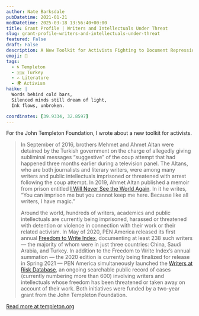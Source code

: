 ```yaml
---
author: Nate Barksdale
pubDatetime: 2021-01-21
modDatetime: 2025-03-18 13:56:40+00:00
title: Grant Profile | Writers and Intellectuals Under Threat
slug: grant-profile-writers-and-intellectuals-under-threat
featured: False
draft: False
description: A New Toolkit for Activists Fighting to Document Repression and Protect Free Expression
emoji: 🔗
tags:
  - 🌀 Templeton
  - 🇹🇷 Turkey
  - ✍️ Literature
  - 🌍 Activism
haiku: |
  Words behind cold bars,  
  Silenced minds still dream of light,  
  Ink flows, unbroken.

coordinates: [39.9334, 32.8597]
---
```


For the John Templeton Foundation, I wrote about a new toolkit for activists.

> In September of 2016, brothers Mehmet and Ahmet Altan were detained by the Turkish government on the charge of allegedly giving subliminal messages “suggestive” of the coup attempt that had happened three months earlier during a television panel. The Altans, who are both journalists and literary writers, were among many writers and public intellectuals imprisoned or threatened with arrest following the coup attempt. In 2019, Ahmet Altan published a memoir from prison entitled [I Will Never See the World Again](https://bookshop.org/books/i-will-never-see-the-world-again-the-memoir-of-an-imprisoned-writer/9781590519929)_._ In it he writes, “You can imprison me but you cannot keep me here. Because like all writers, I have magic.”
>
> Around the world, hundreds of writers, academics and public intellectuals are currently being imprisoned, harassed or threatened with detention or violence in connection with their work or their related activism. In May of 2020, PEN America released its first annual [Freedom to Write Index](https://pen.org/report/freedom-to-write-index-2019/), documenting at least 238 such writers — the majority of whom were in just three countries: China, Saudi Arabia, and Turkey. In addition to the Freedom to Write Index’s annual summation — the 2020 edition is currently being finalized for release in Spring 2021 — PEN America simultaneously launched the [Writers at Risk Database](https://pen.org/report/freedom-to-write-index-2019/), an ongoing searchable public record of cases (currently numbering more than 600) involving writers and intellectuals whose freedom has been threatened or taken away on account of their work. Both initiatives were funded by a two-year grant from the John Templeton Foundation.

[Read more at templeton.org](https://www.templeton.org/grant/writers-and-intellectuals-under-threat-documenting-limits-on-free-expression)

